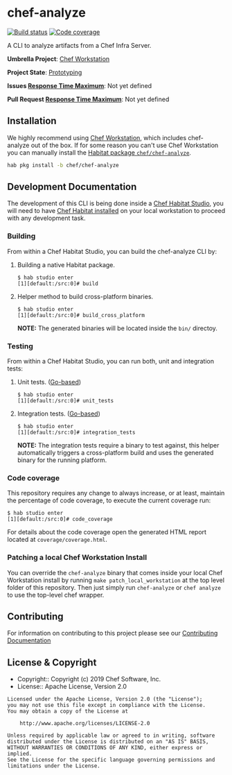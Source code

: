 # chef-analyze
[![Build status](https://badge.buildkite.com/a5dfa44b20a6ec189a93bcbda031db452f1d964fa6836f7065.svg?branch=master)](https://buildkite.com/chef/chef-chef-analyze-master-verify)
[![Code coverage](https://img.shields.io/badge/coverage-50.3%25-orange)](https://buildkite.com/chef/chef-chef-analyze-master-verify)

A CLI to analyze artifacts from a Chef Infra Server.

**Umbrella Project**: [Chef Workstation](https://github.com/chef/chef-oss-practices/blob/master/projects/chef-workstation.md)

**Project State**: [Prototyping](https://github.com/chef/chef-oss-practices/blob/master/repo-management/repo-states.md#prototyping)

**Issues [Response Time Maximum](https://github.com/chef/chef-oss-practices/blob/master/repo-management/repo-states.md)**: Not yet defined

**Pull Request [Response Time Maximum](https://github.com/chef/chef-oss-practices/blob/master/repo-management/repo-states.md)**: Not yet defined

## Installation

We highly recommend using [Chef Workstation](https://downloads.chef.io/chef-workstation/), which includes
chef-analyze out of the box. If for some reason you can't use Chef Workstation you can manually install the
[Habitat package `chef/chef-analyze`](https://bldr.habitat.sh/#/pkgs/chef/chef-analyze/latest).

```bash
hab pkg install -b chef/chef-analyze
```

## Development Documentation

The development of this CLI is being done inside a [Chef Habitat Studio](https://www.habitat.sh/docs/glossary/#glossary-studio),
you will need to have [Chef Habitat installed](https://www.habitat.sh/docs/install-habitat/) on your local workstation
to proceed with any development task.

### Building

From within a Chef Habitat Studio, you can build the chef-analyze CLI by:

1. Building a native Habitat package.
    ```
    $ hab studio enter
    [1][default:/src:0]# build
    ```
2. Helper method to build cross-platform binaries.
    ```
    $ hab studio enter
    [1][default:/src:0]# build_cross_platform
    ```
    __NOTE:__ The generated binaries will be located inside the `bin/` directoy.

### Testing

From within a Chef Habitat Studio, you can run both, unit and integration tests:
1. Unit tests. ([Go-based](https://golang.org/pkg/testing/))
    ```
    $ hab studio enter
    [1][default:/src:0]# unit_tests
    ```
2. Integration tests. ([Go-based](https://golang.org/pkg/testing/))
    ```
    $ hab studio enter
    [1][default:/src:0]# integration_tests
    ```
    __NOTE:__ The integration tests require a binary to test against, this helper automatically triggers
    a cross-platform build and uses the generated binary for the running platform.

### Code coverage
This repository requires any change to always increase, or at least, maintain the percentage of code
coverage, to execute the current coverage run:
```
$ hab studio enter
[1][default:/src:0]# code_coverage
```
For details about the code coverage open the generated HTML report located at `coverage/coverage.html`.

### Patching a local Chef Workstation Install
You can override the `chef-analyze` binary that comes inside your local Chef Workstation install by
running `make patch_local_workstation` at the top level folder of this repository. Then just simply
run `chef-analyze` or `chef analyze` to use the top-level chef wrapper.

## Contributing

For information on contributing to this project please see our [Contributing Documentation](https://github.com/chef/chef/blob/master/CONTRIBUTING.md)

## License & Copyright

- Copyright:: Copyright (c) 2019 Chef Software, Inc.
- License:: Apache License, Version 2.0

```text
Licensed under the Apache License, Version 2.0 (the "License");
you may not use this file except in compliance with the License.
You may obtain a copy of the License at

    http://www.apache.org/licenses/LICENSE-2.0

Unless required by applicable law or agreed to in writing, software
distributed under the License is distributed on an "AS IS" BASIS,
WITHOUT WARRANTIES OR CONDITIONS OF ANY KIND, either express or implied.
See the License for the specific language governing permissions and
limitations under the License.
```
